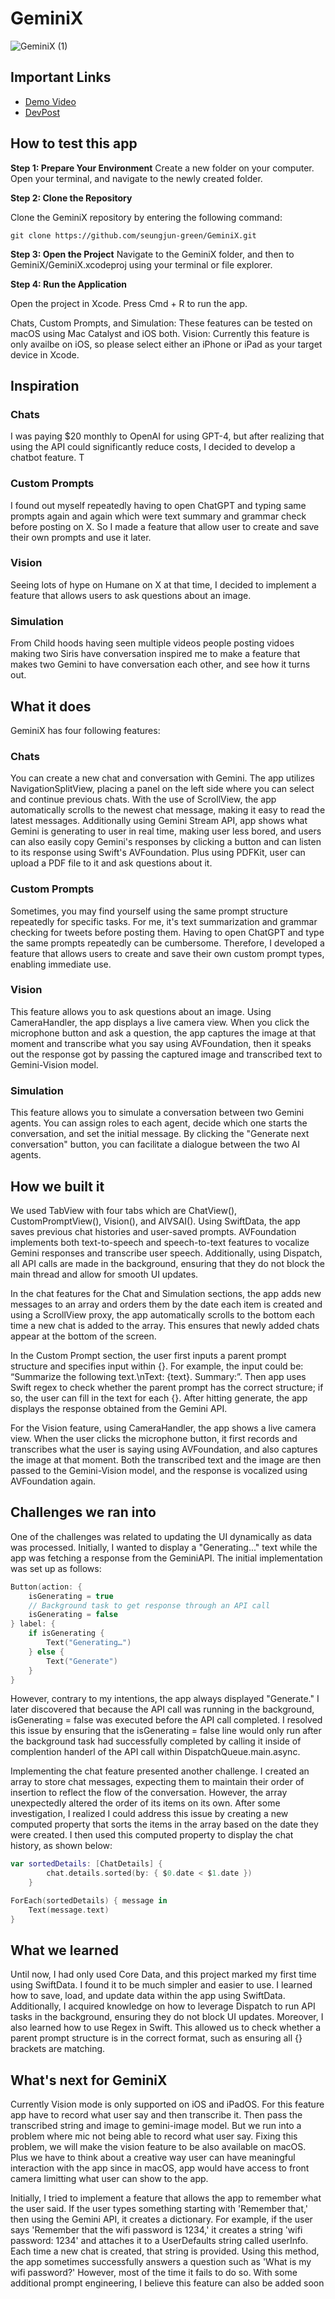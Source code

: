 # GeminiX
![GeminiX (1)](https://github.com/seungjun-green/GeminiX/assets/60959924/2d6488b7-658e-419e-b964-74fcfae1d6a7)



## Important Links
- [Demo Video](https://www.youtube.com/watch?v=0W3M1gbAMG4&ab_channel=SeungjunLee)
- [DevPost](https://devpost.com/software/geminix)


## How to test this app

**Step 1: Prepare Your Environment**
Create a new folder on your computer.
Open your terminal, and navigate to the newly created folder.

**Step 2: Clone the Repository**

Clone the GeminiX repository by entering the following command:
```
git clone https://github.com/seungjun-green/GeminiX.git
```

**Step 3: Open the Project**
Navigate to the GeminiX folder, and then to GeminiX/GeminiX.xcodeproj using your terminal or file explorer.

**Step 4: Run the Application**

Open the project in Xcode.
Press Cmd + R to run the app.

Chats, Custom Prompts, and Simulation: These features can be tested on macOS using Mac Catalyst and iOS both.
Vision: Currently this feature is only availbe on iOS, so please select either an iPhone or iPad as your target device in Xcode.

## Inspiration

### Chats
I was paying $20 monthly to OpenAI for using GPT-4, but after realizing that using the API could significantly reduce costs, I decided to develop a chatbot feature. T

### Custom Prompts
I found out myself repeatedly having to open ChatGPT and typing same prompts again and again which were text summary and grammar check before posting on X. So I made a feature that allow user to create and save their own prompts and use it later.

### Vision
Seeing lots of hype on Humane on X at that time,  I decided to implement a feature that allows users to ask questions about an image. 

### Simulation
From Child hoods having seen multiple videos people posting vidoes making two Siris have conversation inspired me to make a feature that makes two Gemini to have conversation each other, and see how it turns out. 

## What it does

GeminiX has four following features:

### Chats
You can create a new chat and conversation with Gemini. The app utilizes NavigationSplitView, placing a panel on the left side where you can select and continue previous chats. With the use of ScrollView, the app automatically scrolls to the newest chat message, making it easy to read the latest messages.  Additionally using Gemini Stream API, app shows what Gemini is generating to user in real time, making user less bored, and users can also easily copy Gemini's responses by clicking a button and can listen to its response using Swift's AVFoundation. Plus using PDFKit, user can upload a PDF file to it and ask questions about it.

### Custom Prompts
Sometimes, you may find yourself using the same prompt structure repeatedly for specific tasks. For me, it's text summarization and grammar checking for tweets before posting them. Having to open ChatGPT and type the same prompts repeatedly can be cumbersome. Therefore, I developed a feature that allows users to create and save their own custom prompt types, enabling immediate use.

### Vision
This feature allows you to ask questions about an image. Using CameraHandler, the app displays a live camera view. When you click the microphone button and ask a question, the app captures the image at that moment and transcribe what you say using AVFoundation, then it speaks out the response got by passing the captured image and transcribed text to Gemini-Vision model.

### Simulation
This feature allows you to simulate a conversation between two Gemini agents. You can assign roles to each agent, decide which one starts the conversation, and set the initial message. By clicking the "Generate next conversation" button, you can facilitate a dialogue between the two AI agents.

## How we built it
We used TabView with four tabs which are ChatView(), CustomPromptView(), Vision(), and AIVSAI(). Using SwiftData, the app saves previous chat histories and user-saved prompts. AVFoundation implements both text-to-speech and speech-to-text features to vocalize Gemini responses and transcribe user speech. Additionally, using Dispatch, all API calls are made in the background, ensuring that they do not block the main thread and allow for smooth UI updates.

In the chat features for the Chat and Simulation sections, the app adds new messages to an array and orders them by the date each item is created and using a ScrollView proxy, the app automatically scrolls to the bottom each time a new chat is added to the array. This ensures that newly added chats appear at the bottom of the screen. 

In the Custom Prompt section, the user first inputs a parent prompt structure and specifies input within {}. For example, the input could be:
“Summarize the following text.\nText: {text}. Summary:”. Then app uses Swift regex to check whether the parent prompt has the correct structure; if so, the user can fill in the text for each {}. After hitting generate, the app displays the response obtained from the Gemini API.

For the Vision feature, using CameraHandler, the app shows a live camera view. When the user clicks the microphone button, it first records and transcribes what the user is saying using AVFoundation, and also captures the image at that moment. Both the transcribed text and the image are then passed to the Gemini-Vision model, and the response is vocalized using AVFoundation again.


## Challenges we ran into
One of the challenges was related to updating the UI dynamically as data was processed. Initially, I wanted to display a "Generating..." text while the app was fetching a response from the GeminiAPI. The initial implementation was set up as follows:

```swift
Button(action: {
    isGenerating = true
    // Background task to get response through an API call
    isGenerating = false
} label: {
    if isGenerating {
        Text("Generating…")
    } else {
        Text("Generate")
    }
}
```

However, contrary to my intentions, the app always displayed "Generate." I later discovered that because the API call was running in the background, isGenerating = false was executed before the API call completed. I resolved this issue by ensuring that the isGenerating = false line would only run after the background task had successfully completed by calling it inside of complention handerl of the API call within DispatchQueue.main.async. 


Implementing the chat feature presented another challenge. I created an array to store chat messages, expecting them to maintain their order of insertion to reflect the flow of the conversation. However, the array unexpectedly altered the order of its items on its own. After some investigation, I realized I could address this issue by creating a new computed property that sorts the items in the array based on the date they were created. I then used this computed property to display the chat history, as shown below:

```swift
var sortedDetails: [ChatDetails] {
        chat.details.sorted(by: { $0.date < $1.date })
    }

ForEach(sortedDetails) { message in
    Text(message.text)
}
```



## What we learned
Until now, I had only used Core Data, and this project marked my first time using SwiftData. I found it to be much simpler and easier to use. I learned how to save, load, and update data within the app using SwiftData. Additionally, I acquired knowledge on how to leverage Dispatch to run API tasks in the background, ensuring they do not block UI updates. Moreover, I also learned how to use Regex in Swift. This allowed us to check whether a parent prompt structure is in the correct format, such as ensuring all {} brackets are matching.


## What's next for GeminiX
Currently Vision mode is only supported on iOS and iPadOS. For this feature app have to record what user say and then transcribe it. Then pass the transcribed string and image to gemini-image model. But we run into a problem where mic not being able to record what user say. Fixing this problem, we will make the vision feature to be also available on macOS. Plus we have to think about a creative way user can have meaningful interaction with the app since in macOS, app would have access to front camera limitting what user can show to the app.

Initially, I tried to implement a feature that allows the app to remember what the user said. If the user types something starting with 'Remember that,' then using the Gemini API, it creates a dictionary. For example, if the user says 'Remember that the wifi password is 1234,' it creates a string 'wifi password: 1234' and attaches it to a UserDefaults string called userInfo. Each time a new chat is created, that string is provided. Using this method, the app sometimes successfully answers a question such as 'What is my wifi password?' However, most of the time it fails to do so. With some additional prompt engineering, I believe this feature can also be added soon
